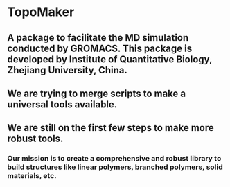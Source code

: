 # TopoMaker
## A package to facilitate the MD simulation conducted by GROMACS. This package is developed by Institute of Quantitative Biology, Zhejiang University, China.

## We are trying to merge scripts to make a universal tools available.

## We are still on the first few steps to make more robust tools.

### Our mission is to create a comprehensive and robust library to build structures like linear polymers, branched polymers, solid materials, etc.
